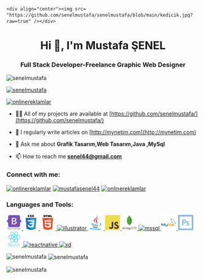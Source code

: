     <div align="center"><img src=  "https://github.com/senelmustafa/senelmustafa/blob/main/kedicik.jpg?raw=true" /></div>

<h1 align="center">Hi 👋, I'm Mustafa ŞENEL</h1>
<h3 align="center">Full Stack Developer-Freelance Graphic Web Designer </h3>

<p align="left"> <img src="https://komarev.com/ghpvc/?username=senelmustafa&label=Profile%20views&color=0e75b6&style=flat" alt="senelmustafa" /> </p>

<p align="left"> <a href="https://github.com/ryo-ma/github-profile-trophy"><img src="https://github-profile-trophy.vercel.app/?username=senelmustafa" alt="senelmustafa" /></a> </p>

<p align="left"> <a href="https://twitter.com/onlinereklamlar" target="blank"><img src="https://img.shields.io/twitter/follow/onlinereklamlar?logo=twitter&style=for-the-badge" alt="onlinereklamlar" /></a> </p>

- 👨‍💻 All of my projects are available at [https://github.com/senelmustafa/](https://github.com/senelmustafa/)

- 📝 I regularly write articles on [http://mynetim.com](http://mynetim.com)

- 💬 Ask me about **Grafik Tasarım,Web Tasarım,Java ,MySql**

- 📫 How to reach me **senel44@gmail.com**

<h3 align="left">Connect with me:</h3>
<p align="left">
<a href="https://twitter.com/onlinereklamlar" target="blank"><img align="center" src="https://raw.githubusercontent.com/rahuldkjain/github-profile-readme-generator/master/src/images/icons/Social/twitter.svg" alt="onlinereklamlar" height="30" width="40" /></a>
<a href="https://linkedin.com/in/mustafasenel44" target="blank"><img align="center" src="https://raw.githubusercontent.com/rahuldkjain/github-profile-readme-generator/master/src/images/icons/Social/linked-in-alt.svg" alt="mustafasenel44" height="30" width="40" /></a>
<a href="https://instagram.com/onlinereklamlar" target="blank"><img align="center" src="https://raw.githubusercontent.com/rahuldkjain/github-profile-readme-generator/master/src/images/icons/Social/instagram.svg" alt="onlinereklamlar" height="30" width="40" /></a>
</p>

<h3 align="left">Languages and Tools:</h3>
<p align="left"> <a href="https://getbootstrap.com" target="_blank" rel="noreferrer"> <img src="https://raw.githubusercontent.com/devicons/devicon/master/icons/bootstrap/bootstrap-plain-wordmark.svg" alt="bootstrap" width="40" height="40"/> </a> <a href="https://www.w3schools.com/css/" target="_blank" rel="noreferrer"> <img src="https://raw.githubusercontent.com/devicons/devicon/master/icons/css3/css3-original-wordmark.svg" alt="css3" width="40" height="40"/> </a> <a href="https://www.w3.org/html/" target="_blank" rel="noreferrer"> <img src="https://raw.githubusercontent.com/devicons/devicon/master/icons/html5/html5-original-wordmark.svg" alt="html5" width="40" height="40"/> </a> <a href="https://www.adobe.com/in/products/illustrator.html" target="_blank" rel="noreferrer"> <img src="https://www.vectorlogo.zone/logos/adobe_illustrator/adobe_illustrator-icon.svg" alt="illustrator" width="40" height="40"/> </a> <a href="https://www.java.com" target="_blank" rel="noreferrer"> <img src="https://raw.githubusercontent.com/devicons/devicon/master/icons/java/java-original.svg" alt="java" width="40" height="40"/> </a> <a href="https://developer.mozilla.org/en-US/docs/Web/JavaScript" target="_blank" rel="noreferrer"> <img src="https://raw.githubusercontent.com/devicons/devicon/master/icons/javascript/javascript-original.svg" alt="javascript" width="40" height="40"/> </a> <a href="https://www.mongodb.com/" target="_blank" rel="noreferrer"> <img src="https://raw.githubusercontent.com/devicons/devicon/master/icons/mongodb/mongodb-original-wordmark.svg" alt="mongodb" width="40" height="40"/> </a> <a href="https://www.microsoft.com/en-us/sql-server" target="_blank" rel="noreferrer"> <img src="https://www.svgrepo.com/show/303229/microsoft-sql-server-logo.svg" alt="mssql" width="40" height="40"/> </a> <a href="https://www.mysql.com/" target="_blank" rel="noreferrer"> <img src="https://raw.githubusercontent.com/devicons/devicon/master/icons/mysql/mysql-original-wordmark.svg" alt="mysql" width="40" height="40"/> </a> <a href="https://www.photoshop.com/en" target="_blank" rel="noreferrer"> <img src="https://raw.githubusercontent.com/devicons/devicon/master/icons/photoshop/photoshop-line.svg" alt="photoshop" width="40" height="40"/> </a> <a href="https://reactjs.org/" target="_blank" rel="noreferrer"> <img src="https://raw.githubusercontent.com/devicons/devicon/master/icons/react/react-original-wordmark.svg" alt="react" width="40" height="40"/> </a> <a href="https://reactnative.dev/" target="_blank" rel="noreferrer"> <img src="https://reactnative.dev/img/header_logo.svg" alt="reactnative" width="40" height="40"/> </a> <a href="https://www.adobe.com/products/xd.html" target="_blank" rel="noreferrer"> <img src="https://cdn.worldvectorlogo.com/logos/adobe-xd.svg" alt="xd" width="40" height="40"/> </a> </p>

<p><img align="left" src="https://github-readme-stats.vercel.app/api/top-langs?username=senelmustafa&show_icons=true&locale=en&layout=compact" alt="senelmustafa" /></p>

<p>&nbsp;<img align="center" src="https://github-readme-stats.vercel.app/api?username=senelmustafa&show_icons=true&locale=en" alt="senelmustafa" /></p>

<p><img align="center" src="https://github-readme-streak-stats.herokuapp.com/?user=senelmustafa&" alt="senelmustafa" /></p>

